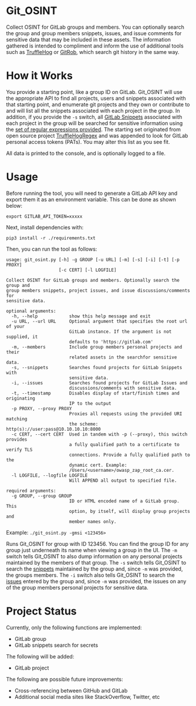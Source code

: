 # Git_OSINT

Collect OSINT for GitLab groups and members. You can optionally search the group and
group members snippets, issues, and issue comments for sensitive data that may be included in these assets. 
The information gathered is intended to compliment and inform the use of additional tools such as 
[TruffleHog](https://github.com/dxa4481/truffleHog) or [GitRob](https://github.com/michenriksen/gitrob), which search
git history in the same way.

# How it Works

You provide a starting point, like a group ID on GitLab. Git_OSINT will use the appropriate API to find all projects, 
users and snippets associated with that starting point, and enumerate git projects and they own or contribute to and 
will list all the snippets associated with each project in the group. In addition, if you provide the `-s` switch, all
[GitLab Snippets](https://docs.gitlab.com/ee/user/snippets.html) associated with each project in the group will be 
searched for sensitive information using the [set of regular expressions provided](./regexes.json). The starting set 
originated from open source project [TruffleHogRegex](https://github.com/dxa4481/truffleHogRegexes) and was 
appended to look for GitLab personal access tokens (PATs). You may alter this list as you see fit.

All data is printed to the console, and is optionally logged to a file.

# Usage

Before running the tool, you will need to generate a GitLab API key and export them 
it as an environment variable. This can be done as shown below:

``` 
export GITLAB_API_TOKEN=xxxxx
```

Next, install dependencies with:

``` 
pip3 install -r ./requirements.txt
```

Then, you can run the tool as follows:

``` 
usage: git_osint.py [-h] -g GROUP [-u URL] [-m] [-s] [-i] [-t] [-p PROXY]
                    [-c CERT] [-l LOGFILE]

Collect OSINT for GitLab groups and members. Optionally search the group and
group members snippets, project issues, and issue discussions/comments for
sensitive data.

optional arguments:
  -h, --help            show this help message and exit
  -u URL, --url URL     Optional argument that specifies the root url of your
                        GitLab instance. If the argument is not supplied, it
                        defaults to 'https://gitlab.com'
  -m, --members         Include group members personal projects and their
                        related assets in the searchfor sensitive data.
  -s, --snippets        Searches found projects for GitLab Snippets with
                        sensitive data.
  -i, --issues          Searches found projects for GitLab Issues and
                        discussions/comments with sensitive data.
  -t, --timestamp       Disables display of start/finish times and originating
                        IP to the output
  -p PROXY, --proxy PROXY
                        Proxies all requests using the provided URI matching
                        the scheme: http(s)://user:pass@10.10.10.10:8000
  -c CERT, --cert CERT  Used in tandem with -p (--proxy), this switch provides
                        a fully qualified path to a certificate to verify TLS
                        connections. Provide a fully qualified path to the
                        dynamic cert. Example:
                        /Users/<username>/owasp_zap_root_ca.cer.
  -l LOGFILE, --logfile LOGFILE
                        Will APPEND all output to specified file.

required arguments:
  -g GROUP, --group GROUP
                        ID or HTML encoded name of a GitLab group. This
                        option, by itself, will display group projects and
                        member names only.
```

Example:  `./git_osint.py -gmsi <123456>`

Runs Git_OSINT for group with ID 123456.  You can find the group ID for any group just underneath its name when viewing
a group in the UI.  The `-m` switch tells Git_OSINT to also dump information on any personal projects maintained by the
 members of that group.  The `-s` switch tells Git_OSINT to search the 
[snippets](https://docs.gitlab.com/ee/user/snippets.html) maintained by the group and, since `-m` was provided, 
the groups members.  The `-i` switch also tells Git_OSINT to search the 
[issues](https://docs.gitlab.com/ee/user/project/issues/) entered by the group and, since `-m` was
provided, the issues on any of the group members personal projects for sensitive data.

# Project Status

Currently, only the following functions are implemented:

* GitLab group
* GitLab snippets search for secrets

The following will be added:

* GitLab project

The following are possible future improvements:

* Cross-referencing between GitHub and GitLab
* Additional social media sites like StackOverflow, Twitter, etc